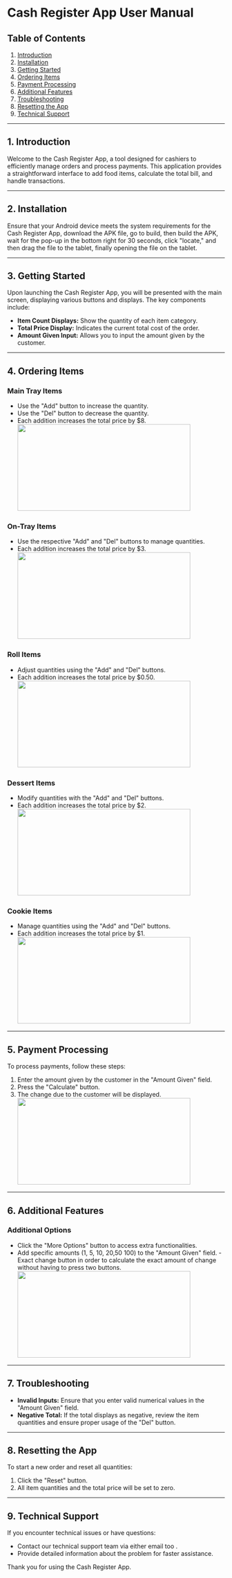 # Cash Register App User Manual

## Table of Contents
1. [Introduction](#1-introduction)
2. [Installation](#2-installation)
3. [Getting Started](#3-getting-started)
4. [Ordering Items](#4-ordering-items)
5. [Payment Processing](#5-payment-processing)
6. [Additional Features](#6-additional-features)
7. [Troubleshooting](#7-troubleshooting)
8. [Resetting the App](#8-resetting-the-app)
9. [Technical Support](#9-technical-support)

---

## 1. Introduction

Welcome to the Cash Register App, a tool designed for cashiers to efficiently manage orders and process payments. This application provides a straightforward interface to add food items, calculate the total bill, and handle transactions.

---

## 2. Installation

Ensure that your Android device meets the system requirements for the Cash Register App, download the APK file, go to build, then build the APK, wait for the pop-up in the bottom right for 30 seconds, click "locate," and then drag the file to the tablet, finally opening the file on the tablet.

---

## 3. Getting Started

Upon launching the Cash Register App, you will be presented with the main screen, displaying various buttons and displays. The key components include:

- **Item Count Displays:** Show the quantity of each item category.
- **Total Price Display:** Indicates the current total cost of the order.
- **Amount Given Input:** Allows you to input the amount given by the customer.

---

## 4. Ordering Items

### Main Tray Items
- Use the "Add" button to increase the quantity.
- Use the "Del" button to decrease the quantity.
- Each addition increases the total price by $8.
<img src="https://github.com/SICTCCS/LunchBoxCashRegister/blob/main/Images/Meal%20Item.png" height="200px" width="400px"></kbd><br>

### On-Tray Items
- Use the respective "Add" and "Del" buttons to manage quantities.
- Each addition increases the total price by $3.
<img src="https://github.com/SICTCCS/LunchBoxCashRegister/tree/main/Images/Entree Item.png" height="200px" width="400px"></kbd><br>

### Roll Items
- Adjust quantities using the "Add" and "Del" buttons.
- Each addition increases the total price by $0.50.
<img src="https://github.co/SICTCCS/LunchBoxCashRegister/tree/main/Images/Roll Item.png" height="200px" width="400px"></kbd><br>

### Dessert Items
- Modify quantities with the "Add" and "Del" buttons.
- Each addition increases the total price by $2.
<img src="https://github.com/SICTCCS/LunchBoxCashRegister/tree/main/Images/Dessert Item.png" height="200px" width="400px"></kbd><br>

### Cookie Items
- Manage quantities using the "Add" and "Del" buttons.
- Each addition increases the total price by $1.
<img src="https://github.com/SICTCCS/LunchBoxCashRegister/tree/main/Images/Cookie Item.png" height="200px" width="400px"></kbd><br>

---

## 5. Payment Processing

To process payments, follow these steps:

1. Enter the amount given by the customer in the "Amount Given" field.
2. Press the "Calculate" button.
3. The change due to the customer will be displayed.
<img src="https://github.com/SICTCCS/LunchBoxCashRegister/tree/main/Images//SICTCCS/LunchBoxCashRegister/tree/main/Images/Payments.png" height="200px" width="400px"></kbd><br>

---

## 6. Additional Features

### Additional Options
- Click the "More Options" button to access extra functionalities.
- Add specific amounts (1, 5, 10, 20,50 100) to the "Amount Given" field.
-Exact change button in order to calculate the exact amount of change without having to press two buttons.
<img src="https://github.com/SICTCCS/LunchBoxCashRegister/tree/main/Images/ExactChange.png" height="200px" width="400px"></kbd><br>

---

## 7. Troubleshooting

- **Invalid Inputs:** Ensure that you enter valid numerical values in the "Amount Given" field.
- **Negative Total:** If the total displays as negative, review the item quantities and ensure proper usage of the "Del" button.

---

## 8. Resetting the App

To start a new order and reset all quantities:

1. Click the "Reset" button.
2. All item quantities and the total price will be set to zero.

---

## 9. Technical Support

If you encounter technical issues or have questions:

- Contact our technical support team via either email too .
- Provide detailed information about the problem for faster assistance.

Thank you for using the Cash Register App.
